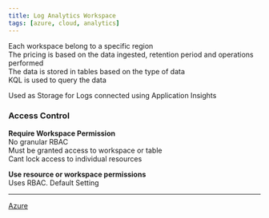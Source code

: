 ```yaml
---
title: Log Analytics Workspace
tags: [azure, cloud, analytics]
---
```


Each workspace belong to a specific region  
The pricing is based on the data ingested, retention period and operations performed  
The data is stored in tables based on the type of data  
KQL is used to query the data

Used as Storage for Logs connected using Application Insights

### Access Control
**Require Workspace Permission**  
No granular RBAC    
Must be granted access to workspace or table  
Cant lock access to individual resources

**Use resource or workspace permissions**  
Uses RBAC. Default Setting

---

[Azure](../Azure.md)